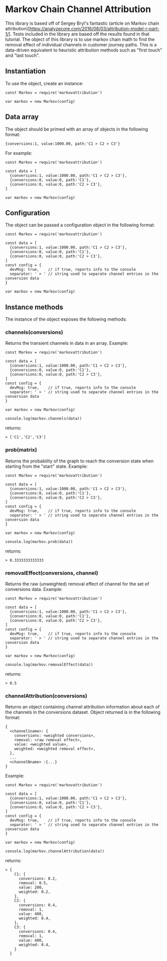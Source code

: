 # Markov Chain Channel Attribution

This library is based off of Sergey Bryl's fantastic (article on Markov chain attribution)[https://analyzecore.com/2016/08/03/attribution-model-r-part-1/]. Tests included in the library are based off the results found in that tutorial.  The object of this library is to use markov chain math to find the removal effect of individual channels in customer journey paths.  This is a data-driven equivalent to heuristic attribution methods such as "first touch" and "last touch".  

## Instantiation

To use the object, create an instance:
```
const Markov = require('markovattribution')

var markov = new Markov(config)
```

## Data array

The object should be primed with an array of objects in the following format:
```
{conversions:1, value:1000.00, path:'C1 > C2 > C3'}
```
For example:
```
const Markov = require('markovattribution')

const data = [
  {conversions:1, value:1000.00, path:'C1 > C2 > C3'},
  {conversions:0, value:0, path:'C1'},
  {conversions:0, value:0, path:'C2 > C3'},
]

var markov = new Markov(config)
```

## Configuration

The object can be passed a configuration object in the following format:
```
const Markov = require('markovattribution')

const data = [
  {conversions:1, value:1000.00, path:'C1 > C2 > C3'},
  {conversions:0, value:0, path:'C1'},
  {conversions:0, value:0, path:'C2 > C3'},
]
const config = {
  devMsg: true,    // if true, reports info to the console
  separator: ' > ' // string used to separate channel entries in the conversion data
}

var markov = new Markov(config)
```

## Instance methods

The instance of the object exposes the following methods:

### channels(conversions)

Returns the transient channels in data in an array.  Example:

```
const Markov = require('markovattribution')

const data = [
  {conversions:1, value:1000.00, path:'C1 > C2 > C3'},
  {conversions:0, value:0, path:'C1'},
  {conversions:0, value:0, path:'C2 > C3'},
]
const config = {
  devMsg: true,    // if true, reports info to the console
  separator: ' > ' // string used to separate channel entries in the conversion data
}

var markov = new Markov(config)

console.log(markov.channels(data))
```

returns:

```
> ['C1','C2','C3']
```

### prob(matrix)

Returns the probability of the graph to reach the conversion state when starting from the "start" state.  Example:

```
const Markov = require('markovattribution')

const data = [
  {conversions:1, value:1000.00, path:'C1 > C2 > C3'},
  {conversions:0, value:0, path:'C1'},
  {conversions:0, value:0, path:'C2 > C3'},
]
const config = {
  devMsg: true,    // if true, reports info to the console
  separator: ' > ' // string used to separate channel entries in the conversion data
}

var markov = new Markov(config)

console.log(markov.prob(data))
```

returns:

```
> 0.3333333333333
```

### removalEffect(conversions, channel)

Returns the raw (unweighted) removal effect of channel for the set of conversions data.  Example:

```
const Markov = require('markovattribution')

const data = [
  {conversions:1, value:1000.00, path:'C1 > C2 > C3'},
  {conversions:0, value:0, path:'C1'},
  {conversions:0, value:0, path:'C2 > C3'},
]
const config = {
  devMsg: true,    // if true, reports info to the console
  separator: ' > ' // string used to separate channel entries in the conversion data
}

var markov = new Markov(config)

console.log(markov.removalEffect(data))
```

returns:

```
> 0.5
```


### channelAttribution(conversions)

Returns an object containing channel attribution information about each of the channels in the conversions dataset.  Object returned is in the following format:

```
{
  <channel1name>: {
    conversions: <weighted conversions>,
    removal: <raw removal effect>,
    value: <weighted value>,
    weighted: <weighted removal effect>,
  },
  ...
  <channelNname> :{...}
}
```

Example:

```
const Markov = require('markovattribution')

const data = [
  {conversions:1, value:1000.00, path:'C1 > C2 > C3'},
  {conversions:0, value:0, path:'C1'},
  {conversions:0, value:0, path:'C2 > C3'},
]
const config = {
  devMsg: true,    // if true, reports info to the console
  separator: ' > ' // string used to separate channel entries in the conversion data
}

var markov = new Markov(config)

console.log(markov.channelAttribution(data))
```

returns:

```
> {
    C1: {
      conversions: 0.2,
      removal: 0.5,
      value: 200,
      weighted: 0.2,
    },
    C2: {
      conversions: 0.4,
      removal: 1,
      value: 400,
      weighted: 0.4,
    },
    C3: {
      conversions: 0.4,
      removal: 1,
      value: 400,
      weighted: 0.4,
    }
  }
```
